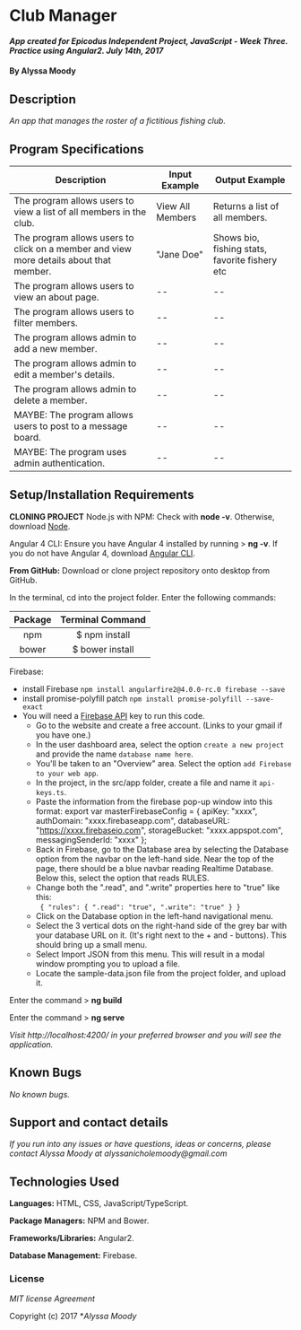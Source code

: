 # Club Manager

#### _App created for Epicodus Independent Project, JavaScript - Week Three. Practice using Angular2. July 14th, 2017_

#### By **Alyssa Moody**

## Description

_An app that manages the roster of a fictitious fishing club._

## Program Specifications

| Description  | Input Example | Output Example |
| ------------- | ------------- | ------------- |
| The program allows users to view a list of all members in the club.  | View All Members  | Returns a list of all members.  |
| The program allows users to click on a member and view more details about that member.  | "Jane Doe"  | Shows bio, fishing stats, favorite fishery etc  |
| The program allows users to view an about page.  | --  | --  |
| The program allows users to filter members.  | --  | --  |
| The program allows admin to add a new member.  | --  | --  |
| The program allows admin to edit a member's details.  | --  | --  |
| The program allows admin to delete a member.  | --  | --  |
| MAYBE: The program allows users to post to a message board.  | --  | --  |
| MAYBE: The program uses admin authentication.  | --  | --  |

## Setup/Installation Requirements

**CLONING PROJECT**
Node.js with NPM: Check with **node -v**. Otherwise, download [Node](https://nodejs.org/en/download/).

Angular 4 CLI: Ensure you have Angular 4 installed by running > **ng -v**. If you do not have Angular 4, download [Angular CLI](https://github.com/angular/angular-cli).

**From GitHub:** Download or clone project repository onto desktop from GitHub.

In the terminal, cd into the project folder. Enter the following commands:

| Package | Terminal Command |
|:---:|:---:|
| npm |$ npm install |
| bower |$ bower install |

Firebase:
- install Firebase `npm install angularfire2@4.0.0-rc.0 firebase --save`
- install promise-polyfill patch `npm install promise-polyfill --save-exact`
- You will need a [Firebase API](https://firebase.google.com/) key to run this code.
    - Go to the website and create a free account. (Links to your gmail if you have one.)
    - In the user dashboard area, select the option `create a new project` and provide the name `database name here`.
    - You'll be taken to an "Overview" area. Select the option `add Firebase to your web app`.
    - In the project, in the src/app folder, create a file and name it `api-keys.ts`.
    - Paste the information from the firebase pop-up window into this format:
          export var masterFirebaseConfig = {
          apiKey: "xxxx",
          authDomain: "xxxx.firebaseapp.com",
          databaseURL: "https://xxxx.firebaseio.com",
          storageBucket: "xxxx.appspot.com",
          messagingSenderId: "xxxx"
          };
    - Back in Firebase, go to the Database area by selecting the Database option from the navbar on the left-hand side. Near the top of the page, there should be a blue navbar reading Realtime Database. Below this, select the option that reads RULES.
    - Change both the ".read", and ".write" properties here to "true" like this:<br> `
    {
      "rules": {
        ".read": "true",
        ".write": "true"
      }
    }`
    - Click on the Database option in the left-hand navigational menu.
    - Select the 3 vertical dots on the right-hand side of the grey bar with your database URL on it. (It's right next to the + and - buttons). This should bring up a small menu.
    - Select Import JSON from this menu. This will result in a modal window prompting you to upload a file.
    - Locate the sample-data.json file from the project folder, and upload it.


Enter the command > **ng build**

Enter the command > **ng serve**

_Visit http://localhost:4200/ in your preferred browser and you will see the application._


## Known Bugs

_No known bugs._

## Support and contact details

_If you run into any issues or have questions, ideas or concerns, please contact Alyssa Moody at alyssanicholemoody@gmail.com_

## Technologies Used

**Languages:** HTML, CSS, JavaScript/TypeScript.

**Package Managers:** NPM and Bower.

**Frameworks/Libraries:** Angular2.

**Database Management:** Firebase.

### License

*MIT license Agreement*

Copyright (c) 2017 **_Alyssa Moody_*
